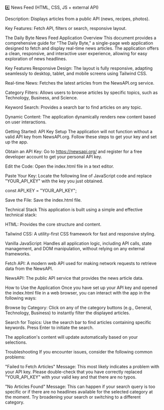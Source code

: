 4️⃣ News Feed (HTML, CSS, JS + external API)

Description: Displays articles from a public API (news, recipes, photos).

Key Features: Fetch API, filters or search, responsive layout.

The Daily Byte News Feed Application
Overview
This document provides a comprehensive guide for "The Daily Byte," a single-page web application designed to fetch and display real-time news articles. The application offers a clean, responsive, and interactive user experience, allowing for easy exploration of news headlines.

Key Features
Responsive Design: The layout is fully responsive, adapting seamlessly to desktop, tablet, and mobile screens using Tailwind CSS.

Real-time News: Fetches the latest articles from the NewsAPI.org service.

Category Filters: Allows users to browse articles by specific topics, such as Technology, Business, and Science.

Keyword Search: Provides a search bar to find articles on any topic.

Dynamic Content: The application dynamically renders new content based on user interactions.

Getting Started: API Key Setup
The application will not function without a valid API key from NewsAPI.org. Follow these steps to get your key and set up the app.

Obtain an API Key: Go to https://newsapi.org/ and register for a free developer account to get your personal API key.

Edit the Code: Open the index.html file in a text editor.

Paste Your Key: Locate the following line of JavaScript code and replace "YOUR_API_KEY" with the key you just obtained.

const API_KEY = "YOUR_API_KEY";

Save the File: Save the index.html file.

Technical Stack
This application is built using a simple and effective technical stack:

HTML: Provides the core structure and content.

Tailwind CSS: A utility-first CSS framework for fast and responsive styling.

Vanilla JavaScript: Handles all application logic, including API calls, state management, and DOM manipulation, without relying on any external frameworks.

Fetch API: A modern web API used for making network requests to retrieve data from the NewsAPI.

NewsAPI: The public API service that provides the news article data.

How to Use the Application
Once you have set up your API key and opened the index.html file in a web browser, you can interact with the app in the following ways:

Browse by Category: Click on any of the category buttons (e.g., General, Technology, Business) to instantly filter the displayed articles.

Search for Topics: Use the search bar to find articles containing specific keywords. Press Enter to initiate the search.

The application's content will update automatically based on your selections.

Troubleshooting
If you encounter issues, consider the following common problems:

"Failed to Fetch Articles" Message: This most likely indicates a problem with your API key. Please double-check that you have correctly replaced "YOUR_API_KEY" with your valid key and that there are no typos.

"No Articles Found" Message: This can happen if your search query is too specific or if there are no headlines available for the selected category at the moment. Try broadening your search or switching to a different category.
